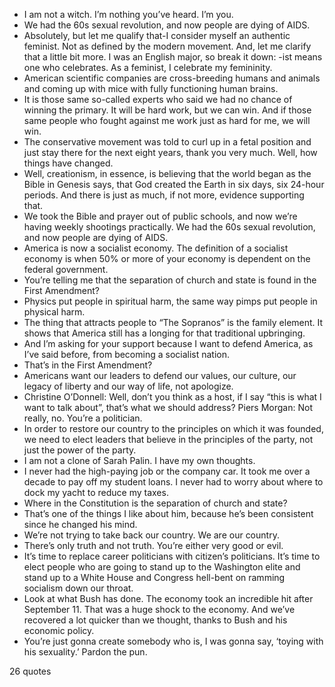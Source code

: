  - I am not a witch. I’m nothing you’ve heard. I’m you.
 - We had the 60s sexual revolution, and now people are dying of AIDS.
 - Absolutely, but let me qualify that-I consider myself an authentic feminist. Not as defined by the modern movement. And, let me clarify that a little bit more. I was an English major, so break it down: -ist means one who celebrates. As a feminist, I celebrate my femininity.
 - American scientific companies are cross-breeding humans and animals and coming up with mice with fully functioning human brains.
 - It is those same so-called experts who said we had no chance of winning the primary. It will be hard work, but we can win. And if those same people who fought against me work just as hard for me, we will win.
 - The conservative movement was told to curl up in a fetal position and just stay there for the next eight years, thank you very much. Well, how things have changed.
 - Well, creationism, in essence, is believing that the world began as the Bible in Genesis says, that God created the Earth in six days, six 24-hour periods. And there is just as much, if not more, evidence supporting that.
 - We took the Bible and prayer out of public schools, and now we’re having weekly shootings practically. We had the 60s sexual revolution, and now people are dying of AIDS.
 - America is now a socialist economy. The definition of a socialist economy is when 50% or more of your economy is dependent on the federal government.
 - You’re telling me that the separation of church and state is found in the First Amendment?
 - Physics put people in spiritual harm, the same way pimps put people in physical harm.
 - The thing that attracts people to “The Sopranos” is the family element. It shows that America still has a longing for that traditional upbringing.
 - And I’m asking for your support because I want to defend America, as I’ve said before, from becoming a socialist nation.
 - That’s in the First Amendment?
 - Americans want our leaders to defend our values, our culture, our legacy of liberty and our way of life, not apologize.
 - Christine O’Donnell: Well, don’t you think as a host, if I say “this is what I want to talk about”, that’s what we should address? Piers Morgan: Not really, no. You’re a politician.
 - In order to restore our country to the principles on which it was founded, we need to elect leaders that believe in the principles of the party, not just the power of the party.
 - I am not a clone of Sarah Palin. I have my own thoughts.
 - I never had the high-paying job or the company car. It took me over a decade to pay off my student loans. I never had to worry about where to dock my yacht to reduce my taxes.
 - Where in the Constitution is the separation of church and state?
 - That’s one of the things I like about him, because he’s been consistent since he changed his mind.
 - We’re not trying to take back our country. We are our country.
 - There’s only truth and not truth. You’re either very good or evil.
 - It’s time to replace career politicians with citizen’s politicians. It’s time to elect people who are going to stand up to the Washington elite and stand up to a White House and Congress hell-bent on ramming socialism down our throat.
 - Look at what Bush has done. The economy took an incredible hit after September 11. That was a huge shock to the economy. And we’ve recovered a lot quicker than we thought, thanks to Bush and his economic policy.
 - You’re just gonna create somebody who is, I was gonna say, ‘toying with his sexuality.’ Pardon the pun.

26 quotes